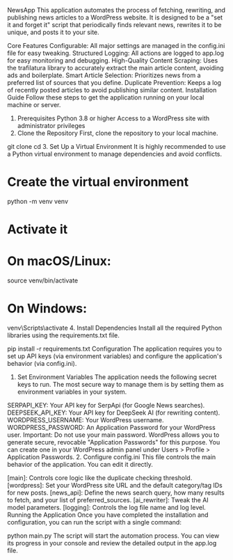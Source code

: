 NewsApp
This application automates the process of fetching, rewriting, and publishing news articles to a WordPress website. It is designed to be a "set it and forget it" script that periodically finds relevant news, rewrites it to be unique, and posts it to your site.

Core Features
Configurable: All major settings are managed in the config.ini file for easy tweaking.
Structured Logging: All actions are logged to app.log for easy monitoring and debugging.
High-Quality Content Scraping: Uses the trafilatura library to accurately extract the main article content, avoiding ads and boilerplate.
Smart Article Selection: Prioritizes news from a preferred list of sources that you define.
Duplicate Prevention: Keeps a log of recently posted articles to avoid publishing similar content.
Installation Guide
Follow these steps to get the application running on your local machine or server.

1. Prerequisites
Python 3.8 or higher
Access to a WordPress site with administrator privileges
2. Clone the Repository
First, clone the repository to your local machine.

git clone <your-repository-url>
cd <repository-directory>
3. Set Up a Virtual Environment
It is highly recommended to use a Python virtual environment to manage dependencies and avoid conflicts.

# Create the virtual environment
python -m venv venv

# Activate it
# On macOS/Linux:
source venv/bin/activate
# On Windows:
venv\Scripts\activate
4. Install Dependencies
Install all the required Python libraries using the requirements.txt file.

pip install -r requirements.txt
Configuration
The application requires you to set up API keys (via environment variables) and configure the application's behavior (via config.ini).

1. Set Environment Variables
The application needs the following secret keys to run. The most secure way to manage them is by setting them as environment variables in your system.

SERPAPI_KEY: Your API key for SerpApi (for Google News searches).
DEEPSEEK_API_KEY: Your API key for DeepSeek AI (for rewriting content).
WORDPRESS_USERNAME: Your WordPress username.
WORDPRESS_PASSWORD: An Application Password for your WordPress user.
Important: Do not use your main password. WordPress allows you to generate secure, revocable "Application Passwords" for this purpose. You can create one in your WordPress admin panel under Users > Profile > Application Passwords.
2. Configure config.ini
This file controls the main behavior of the application. You can edit it directly.

[main]: Controls core logic like the duplicate checking threshold.
[wordpress]: Set your WordPress site URL and the default category/tag IDs for new posts.
[news_api]: Define the news search query, how many results to fetch, and your list of preferred_sources.
[ai_rewriter]: Tweak the AI model parameters.
[logging]: Controls the log file name and log level.
Running the Application
Once you have completed the installation and configuration, you can run the script with a single command:

python main.py
The script will start the automation process. You can view its progress in your console and review the detailed output in the app.log file.


